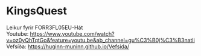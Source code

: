 # KingsQuest
Leikur fyrir  FORR3FL05EU-Hát <br>
Youtube: https://www.youtube.com/watch?v=oz0yQhTqtGo&feature=youtu.be&ab_channel=gu%C3%B0j%C3%B3natli <br>
Vefsíða: https://huginn-muninn.github.io/Vefsida/
